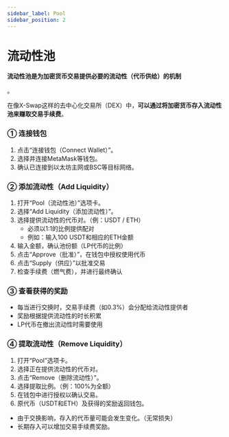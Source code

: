 ```yaml
---
sidebar_label: Pool
sidebar_position: 2
---
```


# 流动性池

**流动性池是为加密货币交易提供必要的流动性（代币供给）的机制**

。

在像X-Swap这样的去中心化交易所（DEX）中，**可以通过将加密货币存入流动性池来赚取交易手续费**。

### **① 连接钱包**

1. 点击“连接钱包（Connect Wallet）”。
2. 选择并连接MetaMask等钱包。
3. 确认已连接到以太坊主网或BSC等目标网络。

### **② 添加流动性（Add Liquidity）**

1. 打开“Pool（流动性池）”选项卡。
2. 选择“Add Liquidity（添加流动性）”。
3. 选择提供流动性的代币对。（例：USDT / ETH）
    - 必须以1:1的比例提供配对
    - 例如：输入100 USDT和相应的ETH金额
4. 输入金额，确认池份额（LP代币的比例）
5. 点击“Approve（批准）”，在钱包中授权使用代币
6. 点击“Supply（供应）”以批准交易
7. 检查手续费（燃气费），并进行最终确认

### **③ 查看获得的奖励**

- 每当进行交换时，交易手续费（如0.3%）会分配给流动性提供者
- 奖励根据提供流动性的时长积累
- LP代币在撤出流动性时需要使用

### **④ 提取流动性（Remove Liquidity）**

1. 打开“Pool”选项卡。
2. 选择正在提供流动性的代币对。
3. 点击“Remove（删除流动性）”。
4. 选择提取比例。（例：100%为全额）
5. 在钱包中进行授权以确认交易。
6. 原代币（USDT和ETH）及获得的奖励返回钱包。

- 由于交换影响，存入的代币量可能会发生变化。（无常损失）
- 长期存入可以增加交易手续费奖励。